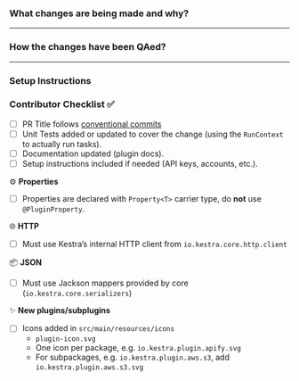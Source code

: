 <!-- Thanks for submitting a Pull Request to kestra. To help us review your contribution, please follow the guidelines below:

- Make sure that your commits follow the [conventional commits](https://www.conventionalcommits.org/en/v1.0.0/) specification e.g. `feat(ui): add a new navigation menu item` or `fix(core): fix a bug in the core model` or `docs: update the README.md`. This will help us automatically generate the changelog.
- The title should briefly summarize the proposed changes.
- Provide a short overview of the change and the value it adds.
- Share a flow example to help the reviewer understand and QA the change.
- Use "close" to automatically close an issue. For example, `close #1234` will close issue #1234. -->

### What changes are being made and why?
<!-- Please include a brief summary of the changes included in this PR e.g. closes #1234. -->

---

### How the changes have been QAed?

<!-- Include example code that shows how this PR has been QAed. The code should present a complete yet easily reproducible flow.

```yaml
# Your example flow code here
```

Note that this is not a replacement for unit tests but rather a way to demonstrate how the changes work in a real-life scenario, as the end-user would experience them.

Remove this section if this change applies to all flows or to the documentation only. -->

---

### Setup Instructions

<!--If there are any setup requirements like API keys or trial accounts, kindly include brief bullet-points-description outlining the setup process below.

- [External System Documentation](URL)
- Steps to set up the necessary resources

If there are no setup requirements, you can remove this section.

Thank you for your contribution. ❤️  -->

### Contributor Checklist ✅

- [ ] PR Title follows [conventional commits](https://www.conventionalcommits.org/en/v1.0.0/)
- [ ] Unit Tests added or updated to cover the change (using the `RunContext` to actually run tasks).
- [ ] Documentation updated (plugin docs).
- [ ] Setup instructions included if needed (API keys, accounts, etc.).

⚙️ **Properties**
- [ ] Properties are declared with `Property<T>` carrier type, do **not** use `@PluginProperty`.

🌐 **HTTP**
- [ ] Must use Kestra’s internal HTTP client from `io.kestra.core.http.client`

📦 **JSON**
- [ ] Must use Jackson mappers provided by core (`io.kestra.core.serializers`)

✨ **New plugins/subplugins**
- [ ] Icons added in `src/main/resources/icons`
  - `plugin-icon.svg`
  - One icon per package, e.g. `io.kestra.plugin.apify.svg`
  - For subpackages, e.g. `io.kestra.plugin.aws.s3`, add `io.kestra.plugin.aws.s3.svg`
